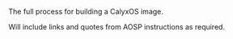 The full process for building a CalyxOS image.

Will include links and quotes from AOSP instructions as required.
